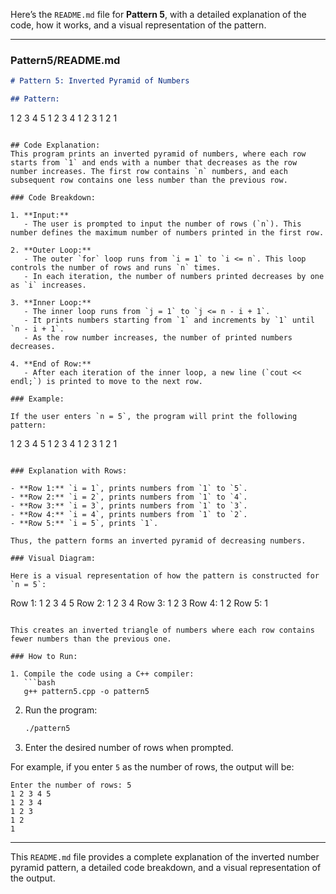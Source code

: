 Here’s the `README.md` file for **Pattern 5**, with a detailed explanation of the code, how it works, and a visual representation of the pattern.

---

### Pattern5/README.md

```md
# Pattern 5: Inverted Pyramid of Numbers

## Pattern:
```
1 2 3 4 5
1 2 3 4
1 2 3
1 2
1
```

## Code Explanation:
This program prints an inverted pyramid of numbers, where each row starts from `1` and ends with a number that decreases as the row number increases. The first row contains `n` numbers, and each subsequent row contains one less number than the previous row.

### Code Breakdown:

1. **Input:**
   - The user is prompted to input the number of rows (`n`). This number defines the maximum number of numbers printed in the first row.

2. **Outer Loop:**
   - The outer `for` loop runs from `i = 1` to `i <= n`. This loop controls the number of rows and runs `n` times.
   - In each iteration, the number of numbers printed decreases by one as `i` increases.

3. **Inner Loop:**
   - The inner loop runs from `j = 1` to `j <= n - i + 1`. 
   - It prints numbers starting from `1` and increments by `1` until `n - i + 1`. 
   - As the row number increases, the number of printed numbers decreases.

4. **End of Row:**
   - After each iteration of the inner loop, a new line (`cout << endl;`) is printed to move to the next row.

### Example:

If the user enters `n = 5`, the program will print the following pattern:

```
1 2 3 4 5
1 2 3 4
1 2 3
1 2
1
```

### Explanation with Rows:

- **Row 1:** `i = 1`, prints numbers from `1` to `5`.
- **Row 2:** `i = 2`, prints numbers from `1` to `4`.
- **Row 3:** `i = 3`, prints numbers from `1` to `3`.
- **Row 4:** `i = 4`, prints numbers from `1` to `2`.
- **Row 5:** `i = 5`, prints `1`.

Thus, the pattern forms an inverted pyramid of decreasing numbers.

### Visual Diagram:

Here is a visual representation of how the pattern is constructed for `n = 5`:

```
Row 1: 1 2 3 4 5
Row 2: 1 2 3 4
Row 3: 1 2 3
Row 4: 1 2
Row 5: 1
```

This creates an inverted triangle of numbers where each row contains fewer numbers than the previous one.

### How to Run:

1. Compile the code using a C++ compiler:
   ```bash
   g++ pattern5.cpp -o pattern5
   ```

2. Run the program:
   ```bash
   ./pattern5
   ```

3. Enter the desired number of rows when prompted.

For example, if you enter `5` as the number of rows, the output will be:

```
Enter the number of rows: 5
1 2 3 4 5
1 2 3 4
1 2 3
1 2
1
```

---

This `README.md` file provides a complete explanation of the inverted number pyramid pattern, a detailed code breakdown, and a visual representation of the output.